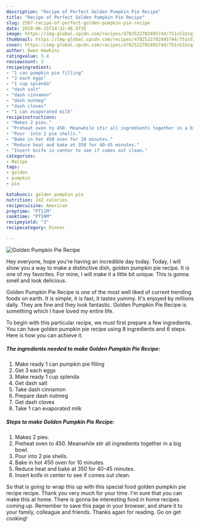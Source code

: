 ```yaml
---
description: "Recipe of Perfect Golden Pumpkin Pie Recipe"
title: "Recipe of Perfect Golden Pumpkin Pie Recipe"
slug: 2587-recipe-of-perfect-golden-pumpkin-pie-recipe
date: 2020-06-25T14:32:46.973Z
image: https://img-global.cpcdn.com/recipes/4782522702495744/751x532cq70/golden-pumpkin-pie-recipe-recipe-main-photo.jpg
thumbnail: https://img-global.cpcdn.com/recipes/4782522702495744/751x532cq70/golden-pumpkin-pie-recipe-recipe-main-photo.jpg
cover: https://img-global.cpcdn.com/recipes/4782522702495744/751x532cq70/golden-pumpkin-pie-recipe-recipe-main-photo.jpg
author: Owen Hawkins
ratingvalue: 3.4
reviewcount: 3
recipeingredient:
- "1 can pumpkin pie filling"
- "3 each eggs"
- "1 cup splenda"
- "dash salt"
- "dash cinnamon"
- "dash nutmeg"
- "dash cloves"
- "1 can evaporated milk"
recipeinstructions:
- "Makes 2 pies."
- "Preheat oven to 450. Meanwhile stir all ingredients together in a big bowl."
- "Pour  into 2 pie shells."
- "Bake in hot 450 oven for 10 minutes."
- "Reduce heat and bake at 350 for 40-45 minutes."
- "Insert knife in center to see if comes out clean."
categories:
- Recipe
tags:
- golden
- pumpkin
- pie

katakunci: golden pumpkin pie 
nutrition: 242 calories
recipecuisine: American
preptime: "PT11M"
cooktime: "PT59M"
recipeyield: "3"
recipecategory: Dinner

---
```



![Golden Pumpkin Pie Recipe](https://img-global.cpcdn.com/recipes/4782522702495744/751x532cq70/golden-pumpkin-pie-recipe-recipe-main-photo.jpg)

Hey everyone, hope you're having an incredible day today. Today, I will show you a way to make a distinctive dish, golden pumpkin pie recipe. It is one of my favorites. For mine, I will make it a little bit unique. This is gonna smell and look delicious.



Golden Pumpkin Pie Recipe is one of the most well liked of current trending foods on earth. It is simple, it is fast, it tastes yummy. It's enjoyed by millions daily. They are fine and they look fantastic. Golden Pumpkin Pie Recipe is something which I have loved my entire life.


To begin with this particular recipe, we must first prepare a few ingredients. You can have golden pumpkin pie recipe using 8 ingredients and 6 steps. Here is how you can achieve it.

<!--inarticleads1-->

##### The ingredients needed to make Golden Pumpkin Pie Recipe:

1. Make ready 1 can pumpkin pie filling
1. Get 3 each eggs
1. Make ready 1 cup splenda
1. Get dash salt
1. Take dash cinnamon
1. Prepare dash nutmeg
1. Get dash cloves
1. Take 1 can evaporated milk




<!--inarticleads2-->

##### Steps to make Golden Pumpkin Pie Recipe:

1. Makes 2 pies.
1. Preheat oven to 450. Meanwhile stir all ingredients together in a big bowl.
1. Pour  into 2 pie shells.
1. Bake in hot 450 oven for 10 minutes.
1. Reduce heat and bake at 350 for 40-45 minutes.
1. Insert knife in center to see if comes out clean.




So that is going to wrap this up with this special food golden pumpkin pie recipe recipe. Thank you very much for your time. I'm sure that you can make this at home. There is gonna be interesting food in home recipes coming up. Remember to save this page in your browser, and share it to your family, colleague and friends. Thanks again for reading. Go on get cooking!
